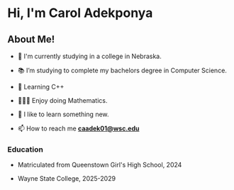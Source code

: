 # Hi, I'm Carol Adekponya
## About Me!

- 🏦 I'm currently studying in a college in Nebraska.

- 📚 I’m studying to complete my bachelors degree in Computer Science. 

- 🤔 Learning C++

- 👨🏻‍💻 Enjoy doing Mathematics.

- 🧠 I like to learn something new.

- 📫 How to reach me **caadek01@wsc.edu**

### Education

- Matriculated from Queenstown Girl's High School, 2024

- Wayne State College, 2025-2029


